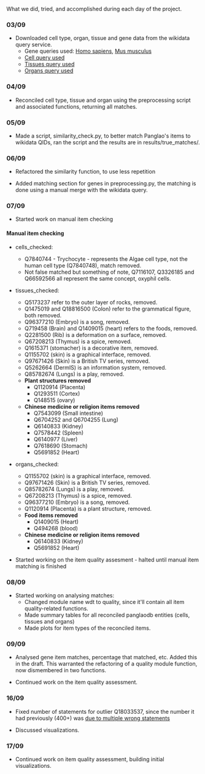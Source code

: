 
What we did, tried, and accomplished during each day of the project.

### 03/09

* Downloaded cell type, organ, tissue and gene data from the wikidata query service.
    * Gene queries used: [Homo sapiens](https://w.wiki/bWc), [Mus musculus](https://w.wiki/bWe)
    * [Cell query used](https://w.wiki/b2v)
    * [Tissues query used](https://w.wiki/bMn)
    * [Organs query used](https://w.wiki/bMp)

### 04/09

* Reconciled cell type, tissue and organ using the preprocessing script and associated functions,
    returning all matches.

### 05/09

* Made a script, similarity_check.py, to better match Panglao's items to wikidata QIDs, ran the script and
    the results are in results/true_matches/.

### 06/09

* Refactored the similarity function, to use less repetition

* Added matching section for genes in preprocessing.py, the matching is done using a manual merge
    with the wikidata query.

### 07/09

* Started work on manual item checking

#### Manual item checking

* cells_checked:

    * Q7840744 - Trychocyte - represents the Algae cell type, not the human cell type (Q7840748), match removed.
    * Not false matched but something of note, Q7116107, Q3326185 and Q66592566 all represent the same concept,
        oxyphil cells.

* tissues_checked:

    * Q5173237 refer to the outer layer of rocks, removed.
    * Q1475019 and Q18816500 (Colon) refer to the grammatical figure, both removed.
    * Q96377210 (Embryo) is a song, removed.
    * Q719458 (Brain) and Q1409015 (heart) refers to the foods, removed.
    * Q2281500 (Rib) is a deformation on a surface, removed.
    * Q67208213 (Thymus) is a spice, removed.
    * Q1615371 (stomacher) is a decorative item, removed.
    * Q1155702 (skin) is a graphical interface, removed.
    * Q97671426 (Skin) is a British TV series, removed.
    * Q5262664 (DermIS) is an information system, removed.
    * Q85782674 (Lungs) is a play, removed.
    * **Plant structures removed**
        * Q1120914 (Placenta)
        * Q1293511 (Cortex)
        * Q148515 (ovary)
    * **Chinese medicine or religion items removed**
        * Q7543099 (Small intestine)
        * Q6704252 and Q6704255 (Lung)
        * Q6140833 (Kidney) 
        * Q7578442 (Spleen)
        * Q6140977 (Liver)
        * Q7618690 (Stomach)
        * Q5691852 (Heart)

* organs_checked:

    * Q1155702 (skin) is a graphical interface, removed.
    * Q97671426 (Skin) is a British TV series, removed.
    * Q85782674 (Lungs) is a play, removed.
    * Q67208213 (Thymus) is a spice, removed.
    * Q96377210 (Embryo) is a song, removed.
    * Q1120914 (Placenta) is a plant structure, removed.
    * **Food items removed**
        * Q1409015 (Heart)
        * Q494268 (blood)
    * **Chinese medicine or religion items removed**
        * Q6140833 (Kidney) 
        * Q5691852 (Heart)

* Started working on the item quality assesment - halted until manual item matching is finished

### 08/09

* Started working on analysing matches:
    * Changed module name wdt to quality, since it'll contain all item quality-related functions.
    * Made summary tables for all reconciled panglaodb entities (cells, tissues and organs)
    * Made plots for item types of the reconciled items.

### 09/09

* Analysed gene item matches, percentage that matched, etc. Added this in the draft. This warranted the refactoring of a quality module function,
    now dismembered in two functions.

* Continued work on the item quality assessment.

### 16/09

* Fixed number of statements for outlier Q18033537, since the number it had previously (400+) was 
    [due to multiple wrong statements](https://www.wikidata.org/w/index.php?title=Q18033537&diff=1277410676&oldid=1245096003)

* Discussed visualizations.

### 17/09

* Continued work on item quality assessment, building initial visualizations.